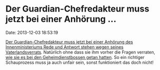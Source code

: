 Der Guardian-Chefredakteur muss jetzt bei einer Anhörung \...
=============================================================

Date: 2013-12-03 18:53:19

[Der Guardian-Chefredakteur muss jetzt bei einer Anhörung des
Innenministeriums Rede und Antwort stehen wegen seines
Vaterlandsverrats](http://www.theguardian.com/commentisfree/2013/dec/02/guardian-terrorism-snowden-alan-rusbridger-free-press).
Natürlich ohne dass sie ihm vorher die Fragen verraten, [wie sie es bei
den Geheimdienstbossen getan hatten](http://blog.fefe.de/?ts=ac773bb3).
So ein richtiger Schauprozess muss ja auch unfair sein, sonst
funktioniert das doch nicht!
